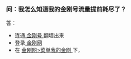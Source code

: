 ### 问：我怎么知道我的金刚号流量提前耗尽了？
答：
- 连通[ 金刚号 ](https://a2zitpro.github.io/web/金刚号)翻墙出来
- 登录[ 金刚网 ](https://atozitpro.net/zh)
- 在 [ 金刚网>菜单我的金刚 ]()下，
